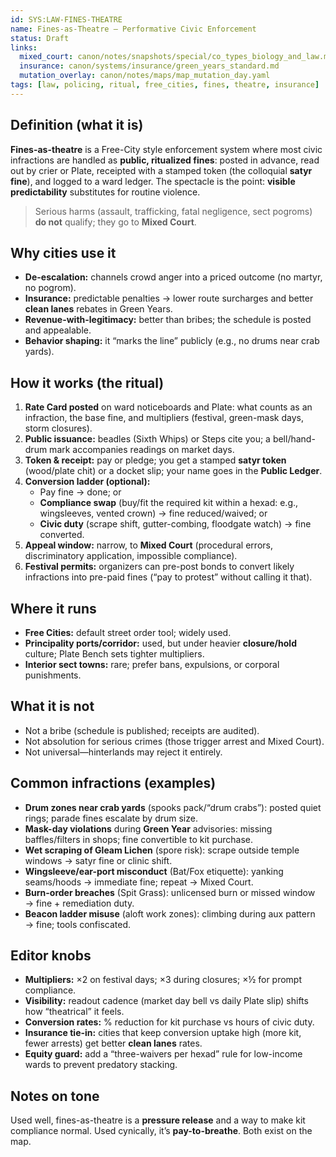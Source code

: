```yaml
---
id: SYS:LAW-FINES-THEATRE
name: Fines-as-Theatre — Performative Civic Enforcement
status: Draft
links:
  mixed_court: canon/notes/snapshots/special/co_types_biology_and_law.md
  insurance: canon/systems/insurance/green_years_standard.md
  mutation_overlay: canon/notes/maps/map_mutation_day.yaml
tags: [law, policing, ritual, free_cities, fines, theatre, insurance]
---
```


## Definition (what it is)
**Fines-as-theatre** is a Free-City style enforcement system where most civic infractions are handled as **public, ritualized fines**: posted in advance, read out by crier or Plate, receipted with a stamped token (the colloquial **satyr fine**), and logged to a ward ledger. The spectacle is the point: **visible predictability** substitutes for routine violence.

> Serious harms (assault, trafficking, fatal negligence, sect pogroms) **do not** qualify; they go to **Mixed Court**.

## Why cities use it
- **De-escalation:** channels crowd anger into a priced outcome (no martyr, no pogrom).
- **Insurance:** predictable penalties → lower route surcharges and better **clean lanes** rebates in Green Years.
- **Revenue-with-legitimacy:** better than bribes; the schedule is posted and appealable.
- **Behavior shaping:** it “marks the line” publicly (e.g., no drums near crab yards).

## How it works (the ritual)
1) **Rate Card posted** on ward noticeboards and Plate: what counts as an infraction, the base fine, and multipliers (festival, green-mask days, storm closures).
2) **Public issuance:** beadles (Sixth Whips) or Steps cite you; a bell/hand-drum mark accompanies readings on market days.
3) **Token & receipt:** pay or pledge; you get a stamped **satyr token** (wood/plate chit) or a docket slip; your name goes in the **Public Ledger**.
4) **Conversion ladder (optional):**
   - Pay fine → done; or
   - **Compliance swap** (buy/fit the required kit within a hexad: e.g., wingsleeves, vented crown) → fine reduced/waived; or
   - **Civic duty** (scrape shift, gutter-combing, floodgate watch) → fine converted.
5) **Appeal window:** narrow, to **Mixed Court** (procedural errors, discriminatory application, impossible compliance).
6) **Festival permits:** organizers can pre-post bonds to convert likely infractions into pre-paid fines (“pay to protest” without calling it that).

## Where it runs
- **Free Cities:** default street order tool; widely used.
- **Principality ports/corridor:** used, but under heavier **closure/hold** culture; Plate Bench sets tighter multipliers.
- **Interior sect towns:** rare; prefer bans, expulsions, or corporal punishments.

## What it is not
- Not a bribe (schedule is published; receipts are audited).
- Not absolution for serious crimes (those trigger arrest and Mixed Court).
- Not universal—hinterlands may reject it entirely.

## Common infractions (examples)
- **Drum zones near crab yards** (spooks pack/“drum crabs”): posted quiet rings; parade fines escalate by drum size.
- **Mask-day violations** during **Green Year** advisories: missing baffles/filters in shops; fine convertible to kit purchase.
- **Wet scraping of Gleam Lichen** (spore risk): scrape outside temple windows → satyr fine or clinic shift.
- **Wingsleeve/ear-port misconduct** (Bat/Fox etiquette): yanking seams/hoods → immediate fine; repeat → Mixed Court.
- **Burn-order breaches** (Spit Grass): unlicensed burn or missed window → fine + remediation duty.
- **Beacon ladder misuse** (aloft work zones): climbing during aux pattern → fine; tools confiscated.

## Editor knobs
- **Multipliers:** ×2 on festival days; ×3 during closures; ×½ for prompt compliance.
- **Visibility:** readout cadence (market day bell vs daily Plate slip) shifts how “theatrical” it feels.
- **Conversion rates:** % reduction for kit purchase vs hours of civic duty.
- **Insurance tie-in:** cities that keep conversion uptake high (more kit, fewer arrests) get better **clean lanes** rates.
- **Equity guard:** add a “three-waivers per hexad” rule for low-income wards to prevent predatory stacking.

## Notes on tone
Used well, fines-as-theatre is a **pressure release** and a way to make kit compliance normal. Used cynically, it’s **pay-to-breathe**. Both exist on the map.
